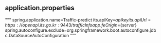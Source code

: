 
## application.properties

"""
spring.application.name=Traffic-predict
its.apiKey=${apikey}
its.apiUrl=https://openapi.its.go.kr:9443/trafficInfo
app.feOrigin=${server}
spring.autoconfigure.exclude=org.springframework.boot.autoconfigure.jdbc.DataSourceAutoConfiguration
"""
